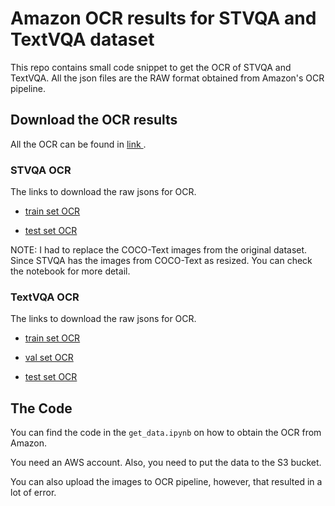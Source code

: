 # Amazon OCR results for STVQA and TextVQA dataset

This repo contains small code snippet to get the OCR of STVQA and TextVQA.
All the json files are the RAW format obtained from Amazon's OCR pipeline.

## Download the OCR results

All the OCR can be found in [ link ](https://cvcuab-my.sharepoint.com/:f:/g/personal/abiten_cvc_uab_cat/Eju4_yZ7xGNHssTIa-DXomsBALTz_H3bDS6u-2MBBzDoCg?e=ATRchW).

### STVQA OCR

The links to download the raw jsons for OCR.

- [ train set OCR ](https://cvcuab-my.sharepoint.com/:u:/g/personal/abiten_cvc_uab_cat/Edt1_NqILSJDnQIpDVA2HUwBUoaCWbLfLRmBMem-itPu1w?e=oslxYg)

- [ test set OCR ](https://cvcuab-my.sharepoint.com/:u:/g/personal/abiten_cvc_uab_cat/EcM_pcapGJdHkctMuUtiwocBfPLWorkplghgPeONtDL2Hw?e=jbeEzz)

NOTE: I had to replace the COCO-Text images from the original dataset. Since STVQA has the images from COCO-Text as resized.
You can check the notebook for more detail.

### TextVQA OCR

The links to download the raw jsons for OCR.

- [ train set OCR ](https://cvcuab-my.sharepoint.com/:u:/g/personal/abiten_cvc_uab_cat/EVH3VguqPD5Phc61Y3bEI_4BMbooDm00npz2fwkdsrVfFw?e=H2WjUF)

- [ val set OCR ](https://cvcuab-my.sharepoint.com/:u:/g/personal/abiten_cvc_uab_cat/ETmSGqNHHYBEqWFV2JJAbKUB-ayU4ntwaKyfAX0nzJ-RaQ?e=VbhAK7)

- [test set OCR](https://cvcuab-my.sharepoint.com/:u:/g/personal/abiten_cvc_uab_cat/Edu6tryabOxNlrORabNZxKYBUNaVvqQvv8H404euJNchIw?e=zS1z0M)

## The Code

You can find the code in the `get_data.ipynb` on how to obtain the OCR from Amazon.

You need an AWS account. Also, you need to put the data to the S3 bucket.

You can also upload the images to OCR pipeline, however, that resulted in a lot of error.
